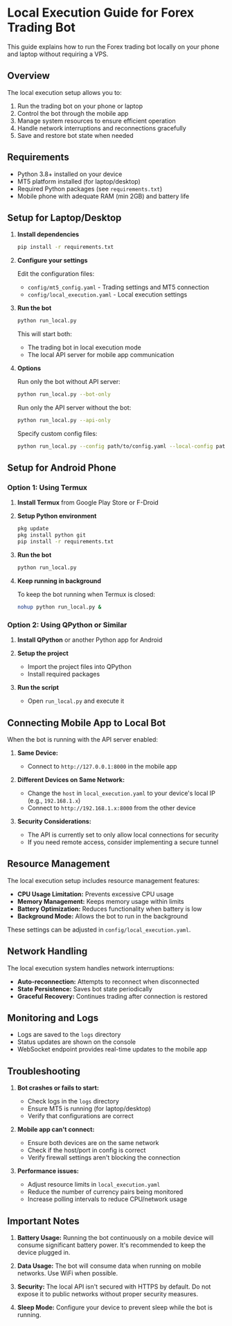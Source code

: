 # Local Execution Guide for Forex Trading Bot

This guide explains how to run the Forex trading bot locally on your phone and laptop without requiring a VPS.

## Overview

The local execution setup allows you to:

1. Run the trading bot on your phone or laptop
2. Control the bot through the mobile app
3. Manage system resources to ensure efficient operation
4. Handle network interruptions and reconnections gracefully
5. Save and restore bot state when needed

## Requirements

- Python 3.8+ installed on your device
- MT5 platform installed (for laptop/desktop)
- Required Python packages (see `requirements.txt`)
- Mobile phone with adequate RAM (min 2GB) and battery life

## Setup for Laptop/Desktop

1. **Install dependencies**

   ```bash
   pip install -r requirements.txt
   ```

2. **Configure your settings**

   Edit the configuration files:
   - `config/mt5_config.yaml` - Trading settings and MT5 connection
   - `config/local_execution.yaml` - Local execution settings

3. **Run the bot**

   ```bash
   python run_local.py
   ```

   This will start both:
   - The trading bot in local execution mode
   - The local API server for mobile app communication

4. **Options**

   Run only the bot without API server:
   ```bash
   python run_local.py --bot-only
   ```

   Run only the API server without the bot:
   ```bash
   python run_local.py --api-only
   ```

   Specify custom config files:
   ```bash
   python run_local.py --config path/to/config.yaml --local-config path/to/local_config.yaml
   ```

## Setup for Android Phone

### Option 1: Using Termux

1. **Install Termux** from Google Play Store or F-Droid

2. **Setup Python environment**

   ```bash
   pkg update
   pkg install python git
   pip install -r requirements.txt
   ```

3. **Run the bot**

   ```bash
   python run_local.py
   ```

4. **Keep running in background**

   To keep the bot running when Termux is closed:
   ```bash
   nohup python run_local.py &
   ```

### Option 2: Using QPython or Similar

1. **Install QPython** or another Python app for Android

2. **Setup the project**
   - Import the project files into QPython
   - Install required packages

3. **Run the script**
   - Open `run_local.py` and execute it

## Connecting Mobile App to Local Bot

When the bot is running with the API server enabled:

1. **Same Device:** 
   - Connect to `http://127.0.0.1:8000` in the mobile app

2. **Different Devices on Same Network:**
   - Change the `host` in `local_execution.yaml` to your device's local IP (e.g., `192.168.1.x`)
   - Connect to `http://192.168.1.x:8000` from the other device

3. **Security Considerations:**
   - The API is currently set to only allow local connections for security
   - If you need remote access, consider implementing a secure tunnel

## Resource Management

The local execution setup includes resource management features:

- **CPU Usage Limitation:** Prevents excessive CPU usage
- **Memory Management:** Keeps memory usage within limits
- **Battery Optimization:** Reduces functionality when battery is low
- **Background Mode:** Allows the bot to run in the background

These settings can be adjusted in `config/local_execution.yaml`.

## Network Handling

The local execution system handles network interruptions:

- **Auto-reconnection:** Attempts to reconnect when disconnected
- **State Persistence:** Saves bot state periodically
- **Graceful Recovery:** Continues trading after connection is restored

## Monitoring and Logs

- Logs are saved to the `logs` directory
- Status updates are shown on the console
- WebSocket endpoint provides real-time updates to the mobile app

## Troubleshooting

1. **Bot crashes or fails to start:**
   - Check logs in the `logs` directory
   - Ensure MT5 is running (for laptop/desktop)
   - Verify that configurations are correct

2. **Mobile app can't connect:**
   - Ensure both devices are on the same network
   - Check if the host/port in config is correct
   - Verify firewall settings aren't blocking the connection

3. **Performance issues:**
   - Adjust resource limits in `local_execution.yaml`
   - Reduce the number of currency pairs being monitored
   - Increase polling intervals to reduce CPU/network usage

## Important Notes

1. **Battery Usage:** Running the bot continuously on a mobile device will consume significant battery power. It's recommended to keep the device plugged in.

2. **Data Usage:** The bot will consume data when running on mobile networks. Use WiFi when possible.

3. **Security:** The local API isn't secured with HTTPS by default. Do not expose it to public networks without proper security measures.

4. **Sleep Mode:** Configure your device to prevent sleep while the bot is running.
